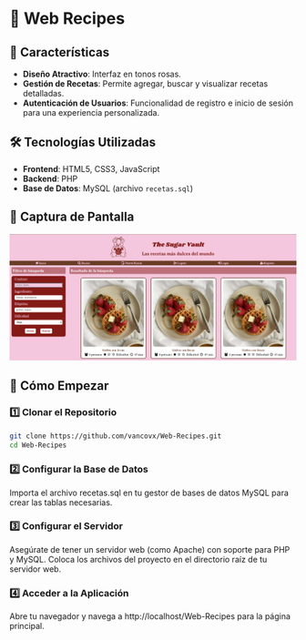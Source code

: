 # 🍰 Web Recipes

## 🎨 Características

- **Diseño Atractivo**: Interfaz en tonos rosas.
- **Gestión de Recetas**: Permite agregar, buscar y visualizar recetas detalladas.
- **Autenticación de Usuarios**: Funcionalidad de registro e inicio de sesión para una experiencia personalizada.

## 🛠️ Tecnologías Utilizadas

- **Frontend**: HTML5, CSS3, JavaScript
- **Backend**: PHP
- **Base de Datos**: MySQL (archivo `recetas.sql`)

## 📸 Captura de Pantalla
![Imagen inicial](/img/recetas.png)

## 🚀 Cómo Empezar
### 1️⃣ Clonar el Repositorio

```sh
git clone https://github.com/vancovx/Web-Recipes.git
cd Web-Recipes
````

### 2️⃣ Configurar la Base de Datos
Importa el archivo recetas.sql en tu gestor de bases de datos MySQL para crear las tablas necesarias.

### 3️⃣ Configurar el Servidor
Asegúrate de tener un servidor web (como Apache) con soporte para PHP y MySQL.
Coloca los archivos del proyecto en el directorio raíz de tu servidor web.

### 4️⃣ Acceder a la Aplicación
Abre tu navegador y navega a http://localhost/Web-Recipes para la página principal.
